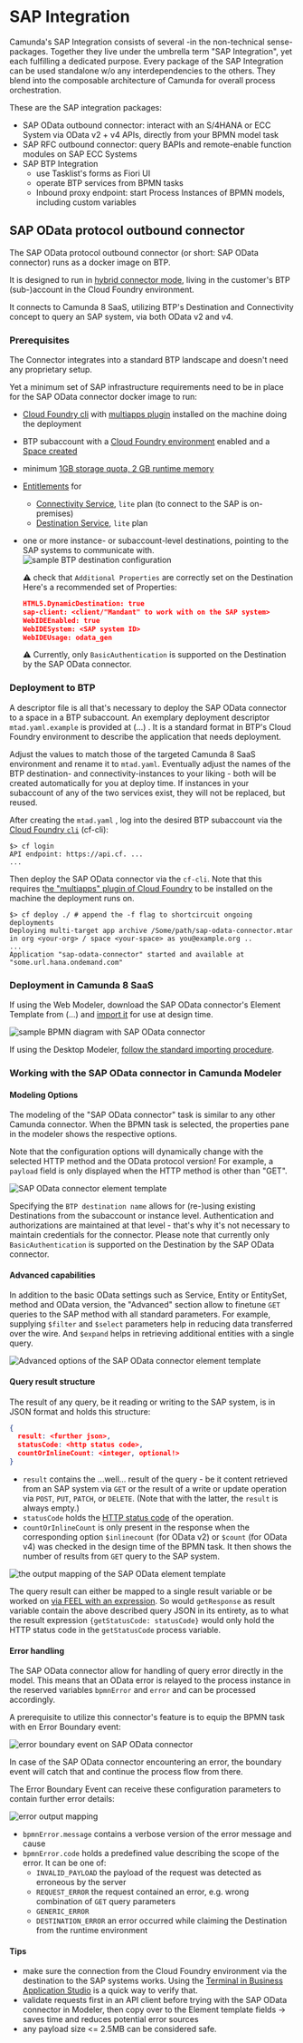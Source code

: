 # SAP Integration

Camunda's SAP Integration consists of several -in the non-technical sense- packages. Together they live under the umbrella term "SAP Integration", yet each fulfilling a dedicated purpose. Every package of the SAP Integration can be used standalone w/o any interdependencies to the others. They blend into the composable architecture of Camunda for overall process orchestration.

These are the SAP integration packages:

- SAP OData outbound connector: interact with an S/4HANA or ECC System via OData v2 + v4 APIs, directly from your BPMN model task
- SAP RFC outbound connector: query BAPIs and remote-enable function modules on SAP ECC Systems
- SAP BTP Integration
  - use Tasklist's forms as Fiori UI
  - operate BTP services from BPMN tasks
  - Inbound proxy endpoint: start Process Instances of BPMN models, including custom variables

## SAP OData protocol outbound connector

The SAP OData protocol outbound connector (or short: SAP OData connector) runs as a docker image on BTP. 

It is designed to run in [hybrid connector mode](https://docs.camunda.io/docs/guides/use-connectors-in-hybrid-mode/), living in the customer's BTP (sub-)account in the Cloud Foundry environment.

It connects to Camunda 8 SaaS, utilizing BTP's Destination  and Connectivity concept to query an SAP system, via both OData v2 and v4.

### Prerequisites

The Connector integrates into a standard BTP landscape and doesn't need any proprietary setup.

Yet a minimum set of SAP infrastructure requirements need to be in place for the SAP OData connector docker image to run:

- [Cloud Foundry cli](https://github.com/cloudfoundry/cli) with [multiapps plugin](https://github.com/cloudfoundry/multiapps-cli-plugin) installed on the machine doing the deployment

- BTP subaccount with a [Cloud Foundry environment](https://discovery-center.cloud.sap/serviceCatalog/cloud-foundry-runtime?region=all) enabled and a [Space created](https://help.sap.com/docs/btp/sap-business-technology-platform/create-spaces)

- minimum [1GB storage quota, 2 GB runtime memory](https://help.sap.com/docs/btp/sap-business-technology-platform/managing-space-quota-plans)

- [Entitlements](https://help.sap.com/docs/btp/sap-business-technology-platform/managing-entitlements-and-quotas-using-cockpit) for

  - [Connectivity Service](https://discovery-center.cloud.sap/serviceCatalog/connectivity-service?region=all), `lite` plan (to connect to the SAP is on-premises)
  - [Destination Service](https://discovery-center.cloud.sap/serviceCatalog/destination?service_plan=lite&region=all&commercialModel=btpea), `lite` plan

- one or more instance- or subaccount-level destinations, pointing to the SAP systems to communicate with.
  ![sample BTP destination configuration](./images/btp-destination.png)

  :warning: check that `Additional Properties` are correctly set on the Destination
  Here's a recommended set of Properties:

  ```json
  HTML5.DynamicDestination: true
  sap-client: <client/"Mandant" to work with on the SAP system>
  WebIDEEnabled: true
  WebIDESystem: <SAP system ID>
  WebIDEUsage: odata_gen
  ```

  :warning: Currently, only `BasicAuthentication` is supported on the Destination by the SAP OData connector.

### Deployment to BTP

A descriptor file is all that's necessary to deploy the SAP OData connector to a space in a BTP subaccount. An exemplary deployment descriptor `mtad.yaml.example` is provided at (...) . It is a standard format in BTP's Cloud Foundry environment to describe the application that needs deployment.

Adjust the values to match those of the targeted Camunda 8 SaaS environment and rename it to `mtad.yaml`. Eventually adjust the names of the BTP destination- and connectivity-instances to your liking - both will be created automatically for you at deploy time. If instances in your subaccount of any of the two services exist, they will not be replaced, but reused.

After creating the `mtad.yaml` , log into the desired BTP subaccount via the [Cloud Foundry `cli`](https://github.com/cloudfoundry/cli) (cf-cli):

```shell
$> cf login
API endpoint: https://api.cf. ...
...
```

Then deploy the SAP OData connector via the `cf-cli`. Note that this requires t[he "multiapps" plugin of Cloud Foundry](https://github.com/cloudfoundry/multiapps-cli-plugin) to be installed on the machine the deployment runs on. 

```shell
$> cf deploy ./ # append the -f flag to shortcircuit ongoing deployments
Deploying multi-target app archive /Some/path/sap-odata-connector.mtar in org <your-org> / space <your-space> as you@example.org ..
...
Application "sap-odata-connector" started and available at "some.url.hana.ondemand.com"
```

### Deployment in Camunda 8 SaaS

If using the Web Modeler, download the SAP OData connector's Element Template from (...) and [import it](https://docs.camunda.io/docs/components/connectors/manage-connector-templates/#importing-existing-connector-templates) for use at design time.

![sample BPMN diagram with SAP OData connector](./images/sap-odata-connector-task-in-model.png)

If using the Desktop Modeler, [follow the standard importing procedure](https://docs.camunda.io/docs/components/modeler/desktop-modeler/element-templates/configuring-templates/).

### Working with the SAP OData connector in Camunda Modeler

#### Modeling Options

The modeling of the "SAP OData connector" task is similar to any other Camunda connector. When the BPMN task is selected, the properties pane in the modeler shows the respective options. 

Note that the configuration options will dynamically change with the selected HTTP method and the OData protocol version! For example, a `payload` field is only displayed when the HTTP method is other than "GET". 

![SAP OData connector element template](./images/sap-odata-connector-element-template.png)

Specifying the `BTP destination name` allows for (re-)using existing Destinations from the subaccount or instance level. Authentication and authorizations are maintained at that level - that's why it's not necessary to maintain credentials for the connector. Please note that currently only `BasicAuthentication` is supported on the Destination by the SAP OData connector.

#### Advanced capabilities

In addition to the basic OData settings such as Service, Entity or EntitySet, method and OData version, the "Advanced" section allow to finetune `GET` queries to the SAP method with all standard parameters. For example, supplying `$filter` and `$select` parameters help in reducing data transferred over the wire. And `$expand` helps in retrieving additional entities with a single query.

![Advanced options of the SAP OData connector element template](./images/sap-odata-connector-element-template-advanced.png)

#### Query result structure

The result of any query, be it reading or writing to the SAP system, is in JSON format and holds this structure:

```json
{
  result: <further json>,
  statusCode: <http status code>,
  countOrInlineCount: <integer, optional!>
}
```

- `result` contains the ...well... result of the query - be it content retrieved from an SAP system via `GET` or the result of a write or update operation via `POST`, `PUT`, `PATCH`, or `DELETE`. (Note that with the latter, the `result` is always empty.)
- `statusCode` holds the [HTTP status code](https://developer.mozilla.org/en-US/docs/Web/HTTP/Status) of the operation.
- `countOrInlineCount` is only present in the response when the corresponding option `$inlinecount` (for OData v2) or `$count` (for OData v4) was checked in the design time of the BPMN task. It then shows the number of results from `GET` query to the SAP system.

![the output mapping of the SAP OData element template](./images/sap-odata-connector-element-template-result.png)

The query result can either be mapped to a single result variable or be worked on [via FEEL with an expression](https://docs.camunda.io/docs/next/components/connectors/use-connectors/#result-expression). So would `getResponse` as result variable contain the above described query JSON in its entirety, as to what the result expression `{getStatusCode: statusCode}` would only hold the HTTP status code in the `getStatusCode` process variable.

#### Error handling

The SAP OData connector allow for handling of query error directly in the model. This means that an OData error is relayed to the process instance in the reserved variables `bpmnError` and `error` and can be processed accordingly. 

A prerequisite to utilize this connector's feature is to equip the BPMN task with en Error Boundary event:

![error boundary event on SAP OData connector](./images/sap-odata-connector-task-error-handling2.png)

In case of the SAP OData connector encountering an error, the boundary event will catch that and continue the process flow from there.

The Error Boundary Event can receive these configuration parameters to contain further error details:

![error output mapping](./images/sap-odata-connector-task-error-handling1.png)

- `bpmnError.message` contains a verbose version of the error message and cause
- `bpmnError.code` holds a predefined value describing the scope of the error. 
  It can be one of:
  - `INVALID_PAYLOAD` the payload of the request was detected as erroneous by the server
  - `REQUEST_ERROR` the request contained an error, e.g. wrong combination of `GET` query parameters
  - `GENERIC_ERROR`
  - `DESTINATION_ERROR` an error occurred while claiming the Destination from the runtime environment

#### Tips

- make sure the connection from the Cloud Foundry environment via the destination to the SAP systems works.
  Using the [Terminal in Business Application Studio](https://community.sap.com/t5/technology-blogs-by-sap/how-to-check-the-connectivity-to-your-backend-system-in-business/ba-p/13479832) is a quick way to verify that. 
- validate requests first in an API client before trying with the SAP OData connector in Modeler, then copy over to the Element template fields
  → saves time and reduces potential error sources
- any payload size <= 2.5MB can be considered safe.